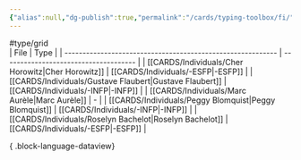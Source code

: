 ```yaml
---
{"alias":null,"dg-publish":true,"permalink":"/cards/typing-toolbox/fi/","dgPassFrontmatter":true,"noteIcon":"1","created":"2023-04-14T15:06:37.011+02:00","updated":"2023-05-28T12:45:29.538+02:00"}
---
```


#type/grid  
| File                                                        | Type                                  |
| ----------------------------------------------------------- | ------------------------------------- |
| [[CARDS/Individuals/Cher Horowitz\|Cher Horowitz]]       | [[CARDS/Individuals/-ESFP\|-ESFP]] |
| [[CARDS/Individuals/Gustave Flaubert\|Gustave Flaubert]] | [[CARDS/Individuals/-INFP\|-INFP]] |
| [[CARDS/Individuals/Marc Aurèle\|Marc Aurèle]]           | \-                                    |
| [[CARDS/Individuals/Peggy Blomquist\|Peggy Blomquist]]   | [[CARDS/Individuals/-INFP\|-INFP]] |
| [[CARDS/Individuals/Roselyn Bachelot\|Roselyn Bachelot]] | [[CARDS/Individuals/-ESFP\|-ESFP]] |

{ .block-language-dataview}